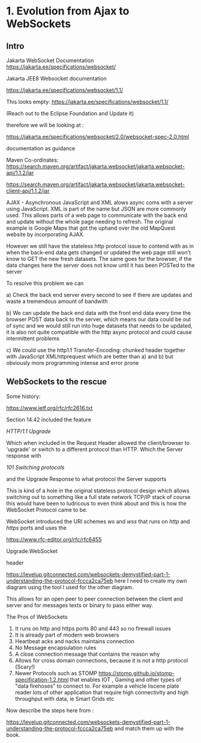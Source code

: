 # 1. Evolution from Ajax to WebSockets

## Intro
Jakarta WebSocket Documentation
https://jakarta.ee/specifications/websocket/

Jakarta JEE8 Websocket documentation

https://jakarta.ee/specifications/websocket/1.1/

This looks empty: https://jakarta.ee/specifications/websocket/1.1/  

(Reach out to the Eclipse Foundation and Update it)

therefore we will be looking at :

https://jakarta.ee/specifications/websocket/2.0/websocket-spec-2.0.html

documentation as guidance

Maven Co-ordinates:
https://search.maven.org/artifact/jakarta.websocket/jakarta.websocket-api/1.1.2/jar

https://search.maven.org/artifact/jakarta.websocket/jakarta.websocket-client-api/1.1.2/jar


AJAX -  Asynchronous JavaScript and XML alows async coms with a server using JavaScript.
XML is part of the name but JSON are more commonly used. 
This allows parts of a web page to communicate with the back end and update  without the whole page needing to refresh.
The original example is Google Maps that got the uphand over the old MapQuest website by incorporating AJAX.

However we still have the stateless http protocol issue to contend with as in when the back-end data gets changed or updated the web page still won't know to GET the new fresh datasets. 
The same goes for the browser, if the data changes here the server does not know until it has been POSTed to the server

To resolve this problem we can

a) Check the back end server every second to see if there are updates and waste a tremendous amount of bandwith

b) We can update the back end data with the front end data every time the browser POST data back to the server, which means our data could be out of sync and we would still run into huge datasets that needs to be updated, it is also not quite compatible with the http async protocol and could cause intermittent problems

c) We could use the http1.1 Transfer-Encoding: chunked header together with JavaScript XMLhttprequest which are better than a) and b) but obviously more programming intense and error prone


## WebSockets to the rescue

Some history:

https://www.ietf.org/rfc/rfc2616.txt

Section 14.42 included the feature 

*HTTP/1.1 Upgrade*

Which when included in the Request Header allowed the client/browser to 'upgrade' or switch to a different protocol than HTTP. Which the Server response with 

*101 Switching protocols*

and the Upgrade Response to what protocol the Server supports

This is kind of a hole in the original stateless protocol design which allows switching out to something like a full state network TCP/IP stack of course this would have been to ludricous to even think about and this is how the WebSocket Protocol came to be.


WebSocket introduced the URI schemes *ws* and *wss* that runs on *http* and *https* ports and uses the 

https://www.rfc-editor.org/rfc/rfc6455

Upgrade:WebSocket

header

https://levelup.gitconnected.com/websockets-demystified-part-1-understanding-the-protocol-fccca2ca75eb  here I need to create my own diagram using the tool I used for the other diagram.

This allows for an open peer to peer connection between the client and server and for messages texts or binary to pass either way.

The Pros of WebSockets

1. It runs on http and https ports 80 and 443 so no firewall issues
2. It is already part of modern web browsers 
3. Heartbeat acks and nacks maintains connection
4. No Message encapsulation rules
5. A close connection message that contains the reason why
6. Allows for cross domain connections, because it is not a http protocol (Scary!)
7. Newer Protocols such as STOMP https://stomp.github.io/stomp-specification-1.2.html that enables IOT , Gaming and other types of "data firehoses" to connect to. For example a vehicle liscene plate reader lots of other application that require high connectivity and high throughput with data, ie Smart Grids etc 


Now describe the steps here from : 

https://levelup.gitconnected.com/websockets-demystified-part-1-understanding-the-protocol-fccca2ca75eb and match them up with the book.

